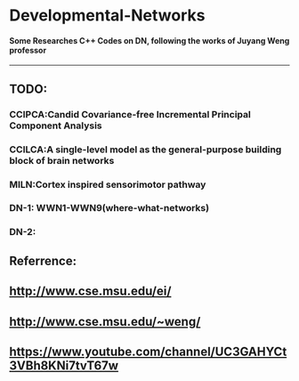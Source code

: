 # Developmental-Networks
#### Some Researches C++ Codes on DN,  following the works of Juyang Weng professor
---
## TODO:
### **CCIPCA:Candid Covariance-free Incremental Principal Component Analysis**
### **CCILCA:A single-level model as the general-purpose building block of brain networks**
### **MILN:Cortex inspired sensorimotor pathway**
### **DN-1: WWN1-WWN9(where-what-networks)**
### **DN-2:**

## **Referrence:**
## http://www.cse.msu.edu/ei/
## http://www.cse.msu.edu/~weng/
## https://www.youtube.com/channel/UC3GAHYCt3VBh8KNi7tvT67w 
